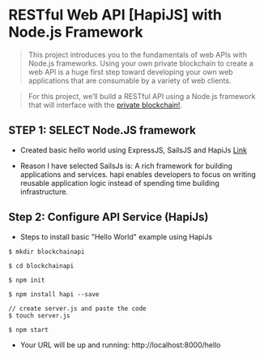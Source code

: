 # RESTful Web API [HapiJS] with Node.js Framework

> This project introduces you to the fundamentals of web APIs with Node.js frameworks. Using your own private blockchain to create a web API is a huge first step toward developing your own web applications that are consumable by a variety of web clients. 


> For this project, we’ll build a RESTful API using a Node.js framework that will interface with the [private blockchain!](https://github.com/KushalGH/private_blockchain_leveldb). 


## STEP 1:  SELECT Node.JS framework
- Created basic hello world using ExpressJS, SailsJS and HapiJs [Link](https://github.com/KushalGH/webservices_nodeJS)

- Reason I have selected SailsJs is:
A rich framework for building applications and services.
hapi enables developers to focus on writing reusable application logic instead of spending time building infrastructure.

## Step 2: Configure API Service (HapiJs)
- Steps to install basic "Hello World" example using HapiJs

```
$ mkdir blockchainapi

$ cd blockchainapi

$ npm init

$ npm install hapi --save

// create server.js and paste the code
$ touch server.js

$ npm start
```	

- Your URL will be up and running: http://localhost:8000/hello


